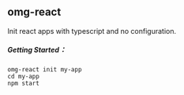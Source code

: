 ## omg-react

Init react apps with typescript and no configuration.

##### Getting Started：

```
omg-react init my-app
cd my-app
npm start
```
